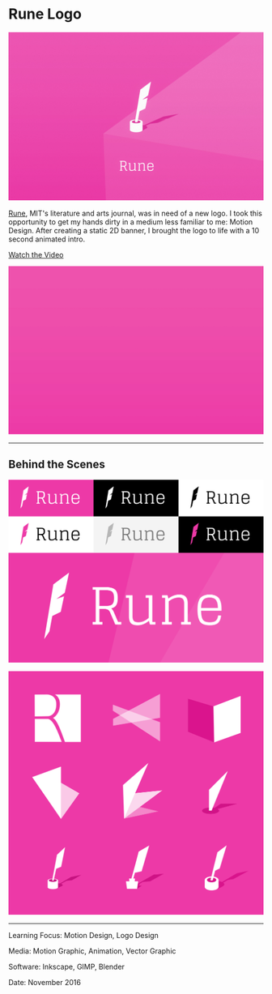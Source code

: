 # Rune Logo

![](RuneFinal.jpg)

[Rune](http://runemag.mit.edu/), MIT's literature and arts journal, was in need of a new logo. I took this opportunity to get my hands dirty in a medium less familiar to me: Motion Design. After creating a static 2D banner, I brought the logo to life with a 10 second animated intro.

[Watch the Video](https://www.youtube.com/watch?v=Hkv235UgQwA)

![](RuneIntroAnimation.gif)

---

## Behind the Scenes

![](RuneLogoTiled.png)

![](RuneMakingOf.png)

---

Learning Focus: Motion Design, Logo Design

Media: Motion Graphic, Animation, Vector Graphic

Software: Inkscape, GIMP, Blender

Date: November 2016
